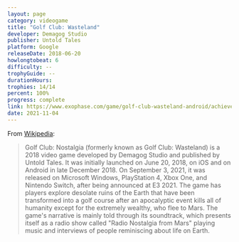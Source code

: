 ```yaml
---
layout: page
category: videogame
title: "Golf Club: Wasteland"
developer: Demagog Studio
publisher: Untold Tales
platform: Google
releaseDate: 2018-06-20
howlongtobeat: 6
difficulty: --
trophyGuide: --
durationHours:
trophies: 14/14
percent: 100%
progress: complete
link: https://www.exophase.com/game/golf-club-wasteland-android/achievements/#1644034
date: 2021-11-04
---
```


From [Wikipedia](https://en.wikipedia.org/wiki/Golf_Club:_Wasteland):

> Golf Club: Nostalgia (formerly known as Golf Club: Wasteland) is a 2018 video game developed by Demagog Studio and published by Untold Tales. It was initially launched on June 20, 2018, on iOS and on Android in late December 2018. On September 3, 2021, it was released on Microsoft Windows, PlayStation 4, Xbox One, and Nintendo Switch, after being announced at E3 2021. The game has players explore desolate ruins of the Earth that have been transformed into a golf course after an apocalyptic event kills all of humanity except for the extremely wealthy, who flee to Mars. The game's narrative is mainly told through its soundtrack, which presents itself as a radio show called "Radio Nostalgia from Mars" playing music and interviews of people reminiscing about life on Earth.
